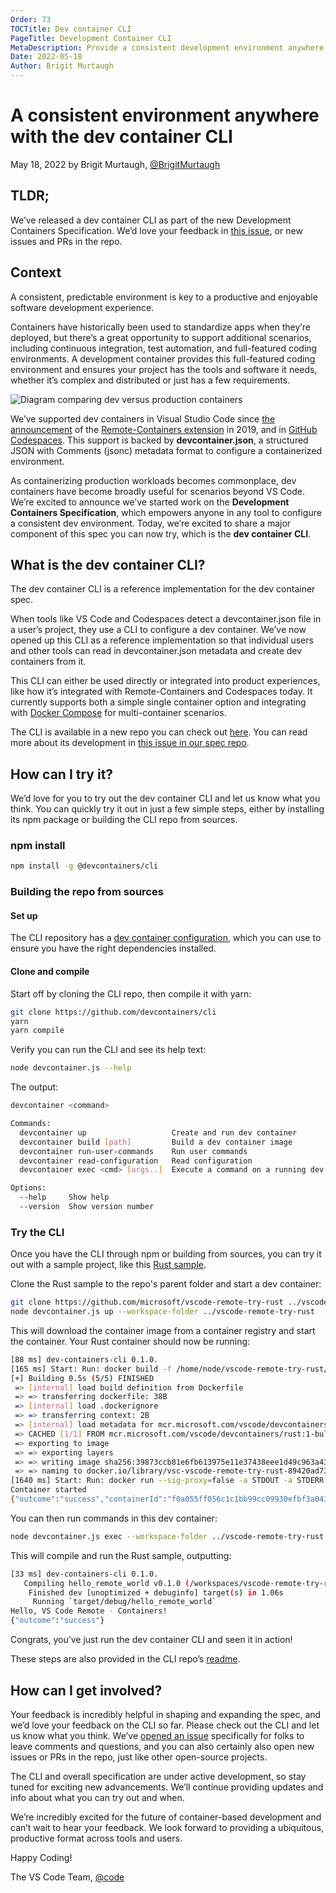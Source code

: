 ```yaml
---
Order: 73
TOCTitle: Dev container CLI
PageTitle: Development Container CLI
MetaDescription: Provide a consistent development environment anywhere using the development container CLI.
Date: 2022-05-18
Author: Brigit Murtaugh
---
```


# A consistent environment anywhere with the dev container CLI

May 18, 2022 by Brigit Murtaugh, [@BrigitMurtaugh](https://twitter.com/BrigitMurtaugh)

## TLDR;

We’ve released a dev container CLI as part of the new Development Containers Specification. We’d love your feedback in [this issue](https://github.com/devcontainers/cli/issues/7), or new issues and PRs in the repo.

## Context
A consistent, predictable environment is key to a productive and enjoyable software development experience.

Containers have historically been used to standardize apps when they’re deployed, but there’s a great opportunity to support additional scenarios, including continuous integration, test automation, and full-featured coding environments. A development container provides this full-featured coding environment and ensures your project has the tools and software it needs, whether it’s complex and distributed or just has a few requirements.

![Diagram comparing dev versus production containers](dev-container-stages.png)

We’ve supported dev containers in Visual Studio Code since [the announcement](https://code.visualstudio.com/blogs/2019/05/02/remote-development) of the [Remote-Containers extension](https://marketplace.visualstudio.com/items?itemName=ms-vscode-remote.remote-containers) in 2019, and in [GitHub Codespaces](https://docs.github.com/en/codespaces/setting-up-your-project-for-codespaces/introduction-to-dev-containers). This support is backed by **devcontainer.json**, a structured JSON with Comments (jsonc) metadata format to configure a containerized environment.

As containerizing production workloads becomes commonplace, dev containers have become broadly useful for scenarios beyond VS Code. We’re excited to announce we’ve started work on the **Development Containers Specification**, which empowers anyone in any tool to configure a consistent dev environment. Today, we’re excited to share a major component of this spec you can now try, which is the **dev container CLI**.

## What is the dev container CLI?

The dev container CLI is a reference implementation for the dev container spec.

When tools like VS Code and Codespaces detect a devcontainer.json file in a user’s project, they use a CLI to configure a dev container. We’ve now opened up this CLI as a reference implementation so that individual users and other tools can read in devcontainer.json metadata and create dev containers from it.

This CLI can either be used directly or integrated into product experiences, like how it’s integrated with Remote-Containers and Codespaces today. It currently supports both a simple single container option and integrating with [Docker Compose](https://docs.docker.com/compose/) for multi-container scenarios.

The CLI is available in a new repo you can check out [here](https://github.com/devcontainers/cli). You can read more about its development in [this issue in our spec repo](https://github.com/devcontainers/spec/issues/9).

## How can I try it?

We’d love for you to try out the dev container CLI and let us know what you think. You can quickly try it out in just a few simple steps, either by installing its npm package or building the CLI repo from sources.

### npm install

```bash
npm install -g @devcontainers/cli
```

### Building the repo from sources

#### Set up

The CLI repository has a [dev container configuration](https://github.com/devcontainers/cli/tree/main/.devcontainer), which you can use to ensure you have the right dependencies installed.

#### Clone and compile

Start off by cloning the CLI repo, then compile it with yarn:

```bash
git clone https://github.com/devcontainers/cli
yarn
yarn compile
```

Verify you can run the CLI and see its help text:

```bash
node devcontainer.js --help
```

The output:

```bash
devcontainer <command>

Commands:
  devcontainer up                   Create and run dev container
  devcontainer build [path]         Build a dev container image
  devcontainer run-user-commands    Run user commands
  devcontainer read-configuration   Read configuration
  devcontainer exec <cmd> [args..]  Execute a command on a running dev container

Options:
  --help     Show help                                                 [boolean]
  --version  Show version number                                       [boolean]
```

### Try the CLI
Once you have the CLI through npm or building from sources, you can try it out with a sample project, like this [Rust sample](https://github.com/microsoft/vscode-remote-try-rust).

Clone the Rust sample to the repo's parent folder and start a dev container:

```bash
git clone https://github.com/microsoft/vscode-remote-try-rust ../vscode-remote-try-rust
node devcontainer.js up --workspace-folder ../vscode-remote-try-rust
```

This will download the container image from a container registry and start the container. Your Rust container should now be running:

```bash
[88 ms] dev-containers-cli 0.1.0.
[165 ms] Start: Run: docker build -f /home/node/vscode-remote-try-rust/.devcontainer/Dockerfile -t vsc-vscode-remote-try-rust-89420ad7399ba74f55921e49cc3ecfd2 --build-arg VARIANT=bullseye /home/node/vscode-remote-try-rust/.devcontainer
[+] Building 0.5s (5/5) FINISHED
 => [internal] load build definition from Dockerfile                       0.0s
 => => transferring dockerfile: 38B                                        0.0s
 => [internal] load .dockerignore                                          0.0s
 => => transferring context: 2B                                            0.0s
 => [internal] load metadata for mcr.microsoft.com/vscode/devcontainers/r  0.4s
 => CACHED [1/1] FROM mcr.microsoft.com/vscode/devcontainers/rust:1-bulls  0.0s
 => exporting to image                                                     0.0s
 => => exporting layers                                                    0.0s
 => => writing image sha256:39873ccb81e6fb613975e11e37438eee1d49c963a436d  0.0s
 => => naming to docker.io/library/vsc-vscode-remote-try-rust-89420ad7399  0.0s
[1640 ms] Start: Run: docker run --sig-proxy=false -a STDOUT -a STDERR --mount type=bind,source=/home/node/vscode-remote-try-rust,target=/workspaces/vscode-remote-try-rust -l devcontainer.local_folder=/home/node/vscode-remote-try-rust --cap-add=SYS_PTRACE --security-opt seccomp=unconfined --entrypoint /bin/sh vsc-vscode-remote-try-rust-89420ad7399ba74f55921e49cc3ecfd2-uid -c echo Container started
Container started
{"outcome":"success","containerId":"f0a055ff056c1c1bb99cc09930efbf3a0437c54d9b4644695aa23c1d57b4bd11","remoteUser":"vscode","remoteWorkspaceFolder":"/workspaces/vscode-remote-try-rust"}
```

You can then run commands in this dev container:

```bash
node devcontainer.js exec --workspace-folder ../vscode-remote-try-rust cargo run
```

This will compile and run the Rust sample, outputting:

```bash
[33 ms] dev-containers-cli 0.1.0.
   Compiling hello_remote_world v0.1.0 (/workspaces/vscode-remote-try-rust)
    Finished dev [unoptimized + debuginfo] target(s) in 1.06s
     Running `target/debug/hello_remote_world`
Hello, VS Code Remote - Containers!
{"outcome":"success"}
```

Congrats, you’ve just run the dev container CLI and seen it in action!

These steps are also provided in the CLI repo’s [readme](https://github.com/devcontainers/cli/blob/main/README.md).

## How can I get involved?

Your feedback is incredibly helpful in shaping and expanding the spec, and we’d love your feedback on the CLI so far. Please check out the CLI and let us know what you think. We’ve [opened an issue](https://github.com/devcontainers/cli/issues/7) specifically for folks to leave comments and questions, and you can also certainly also open new issues or PRs in the repo, just like other open-source projects.

The CLI and overall specification are under active development, so stay tuned for exciting new advancements. We’ll continue providing updates and info about what you can try out and when.

We’re incredibly excited for the future of container-based development and can’t wait to hear your feedback. We look forward to providing a ubiquitous, productive format across tools and users.

Happy Coding!

The VS Code Team, [@code](https://twitter.com/code)